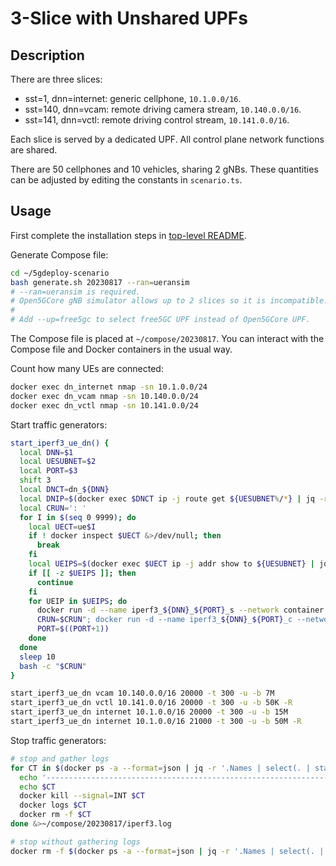 # 3-Slice with Unshared UPFs

## Description

There are three slices:

* sst=1, dnn=internet: generic cellphone, `10.1.0.0/16`.
* sst=140, dnn=vcam: remote driving camera stream, `10.140.0.0/16`.
* sst=141, dnn=vctl: remote driving control stream, `10.141.0.0/16`.

Each slice is served by a dedicated UPF.
All control plane network functions are shared.

There are 50 cellphones and 10 vehicles, sharing 2 gNBs.
These quantities can be adjusted by editing the constants in `scenario.ts`.

## Usage

First complete the installation steps in [top-level README](../README.md).

Generate Compose file:

```bash
cd ~/5gdeploy-scenario
bash generate.sh 20230817 --ran=ueransim
# --ran=ueransim is required.
# Open5GCore gNB simulator allows up to 2 slices so it is incompatible.
#
# Add --up=free5gc to select free5GC UPF instead of Open5GCore UPF.
```

The Compose file is placed at `~/compose/20230817`.
You can interact with the Compose file and Docker containers in the usual way.

Count how many UEs are connected:

```bash
docker exec dn_internet nmap -sn 10.1.0.0/24
docker exec dn_vcam nmap -sn 10.140.0.0/24
docker exec dn_vctl nmap -sn 10.141.0.0/24
```

Start traffic generators:

```bash
start_iperf3_ue_dn() {
  local DNN=$1
  local UESUBNET=$2
  local PORT=$3
  shift 3
  local DNCT=dn_${DNN}
  local DNIP=$(docker exec $DNCT ip -j route get ${UESUBNET%/*} | jq -r '.[0].prefsrc')
  local CRUN=': '
  for I in $(seq 0 9999); do
    local UECT=ue$I
    if ! docker inspect $UECT &>/dev/null; then
      break
    fi
    local UEIPS=$(docker exec $UECT ip -j addr show to ${UESUBNET} | jq -r '.[].addr_info[].local')
    if [[ -z $UEIPS ]]; then
      continue
    fi
    for UEIP in $UEIPS; do
      docker run -d --name iperf3_${DNN}_${PORT}_s --network container:$DNCT networkstatic/iperf3 --forceflush -B $DNIP -p $PORT -s
      CRUN=$CRUN"; docker run -d --name iperf3_${DNN}_${PORT}_c --network container:$UECT networkstatic/iperf3 --forceflush -B $UEIP -p $PORT --cport $PORT -c $DNIP $*"
      PORT=$((PORT+1))
    done
  done
  sleep 10
  bash -c "$CRUN"
}

start_iperf3_ue_dn vcam 10.140.0.0/16 20000 -t 300 -u -b 7M
start_iperf3_ue_dn vctl 10.141.0.0/16 20000 -t 300 -u -b 50K -R
start_iperf3_ue_dn internet 10.1.0.0/16 20000 -t 300 -u -b 15M
start_iperf3_ue_dn internet 10.1.0.0/16 21000 -t 300 -u -b 50M -R
```

Stop traffic generators:

```bash
# stop and gather logs
for CT in $(docker ps -a --format=json | jq -r '.Names | select(. | startswith("iperf3"))' | sort -V); do
  echo '----------------------------------------------------------------'
  echo $CT
  docker kill --signal=INT $CT
  docker logs $CT
  docker rm -f $CT
done &>~/compose/20230817/iperf3.log

# stop without gathering logs
docker rm -f $(docker ps -a --format=json | jq -r '.Names | select(. | startswith("iperf3"))')
```
